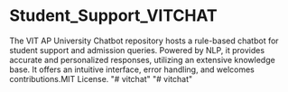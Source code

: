 # Student_Support_VITCHAT
The VIT AP University Chatbot repository hosts a rule-based chatbot for student support and admission queries. Powered by NLP, it provides accurate and personalized responses, utilizing an extensive knowledge base. It offers an intuitive interface, error handling, and welcomes contributions.MIT License.
"# vitchat" 
"# vitchat" 
